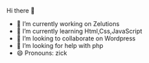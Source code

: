 Hi there 👋


- 🔭 I’m currently working on Zelutions
- 🌱 I’m currently learning Html,Css,JavaScript
- 👯 I’m looking to collaborate on Wordpress
- 🤔 I’m looking for help with php
- 😄 Pronouns: zick


